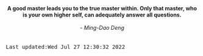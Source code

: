 
<div align="center"><b><span>A good master leads you to the true master within. Only that master, who is your own higher self, can adequately answer all questions.</span></b><br><br><i> - Ming-Dao Deng</i></div>
<br><br><kbd>Last updated:Wed Jul 27 12:30:32 2022</kbd>